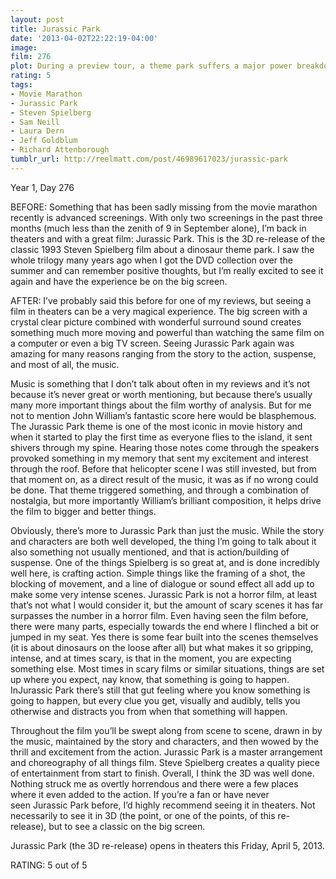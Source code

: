 ```yaml
---
layout: post
title: Jurassic Park
date: '2013-04-02T22:22:19-04:00'
image: 
film: 276
plot: During a preview tour, a theme park suffers a major power breakdown that allows its cloned dinosaur exhibits to run amok.
rating: 5
tags:
- Movie Marathon
- Jurassic Park
- Steven Spielberg
- Sam Neill
- Laura Dern
- Jeff Goldblum
- Richard Attenborough
tumblr_url: http://reelmatt.com/post/46989617023/jurassic-park
---
```


Year 1, Day 276

BEFORE: Something that has been sadly missing from the movie marathon recently is advanced screenings. With only two screenings in the past three months (much less than the zenith of 9 in September alone), I’m back in theaters and with a great film: Jurassic Park. This is the 3D re-release of the classic 1993 Steven Spielberg film about a dinosaur theme park. I saw the whole trilogy many years ago when I got the DVD collection over the summer and can remember positive thoughts, but I’m really excited to see it again and have the experience be on the big screen.

AFTER: I’ve probably said this before for one of my reviews, but seeing a film in theaters can be a very magical experience. The big screen with a crystal clear picture combined with wonderful surround sound creates something much more moving and powerful than watching the same film on a computer or even a big TV screen. Seeing Jurassic Park again was amazing for many reasons ranging from the story to the action, suspense, and most of all, the music.

Music is something that I don’t talk about often in my reviews and it’s not because it’s never great or worth mentioning, but because there’s usually many more important things about the film worthy of analysis. But for me not to mention John William’s fantastic score here would be blasphemous. The Jurassic Park theme is one of the most iconic in movie history and when it started to play the first time as everyone flies to the island, it sent shivers through my spine. Hearing those notes come through the speakers provoked something in my memory that sent my excitement and interest through the roof. Before that helicopter scene I was still invested, but from that moment on, as a direct result of the music, it was as if no wrong could be done. That theme triggered something, and through a combination of nostalgia, but more importantly William’s brilliant composition, it helps drive the film to bigger and better things.

Obviously, there’s more to Jurassic Park than just the music. While the story and characters are both well developed, the thing I’m going to talk about it also something not usually mentioned, and that is action/building of suspense. One of the things Spielberg is so great at, and is done incredibly well here, is crafting action. Simple things like the framing of a shot, the blocking of movement, and a line of dialogue or sound effect all add up to make some very intense scenes. Jurassic Park is not a horror film, at least that’s not what I would consider it, but the amount of scary scenes it has far surpasses the number in a horror film. Even having seen the film before, there were many parts, especially towards the end where I flinched a bit or jumped in my seat. Yes there is some fear built into the scenes themselves (it is about dinosaurs on the loose after all) but what makes it so gripping, intense, and at times scary, is that in the moment, you are expecting something else. Most times in scary films or similar situations, things are set up where you expect, nay know, that something is going to happen. InJurassic Park there’s still that gut feeling where you know something is going to happen, but every clue you get, visually and audibly, tells you otherwise and distracts you from when that something will happen.

Throughout the film you’ll be swept along from scene to scene, drawn in by the music, maintained by the story and characters, and then wowed by the thrill and excitement from the action. Jurassic Park is a master arrangement and choreography of all things film. Steve Spielberg creates a quality piece of entertainment from start to finish. Overall, I think the 3D was well done. Nothing struck me as overtly horrendous and there were a few places where it even added to the action. If you’re a fan or have never seen Jurassic Park before, I’d highly recommend seeing it in theaters. Not necessarily to see it in 3D (the point, or one of the points, of this re-release), but to see a classic on the big screen.

Jurassic Park (the 3D re-release) opens in theaters this Friday, April 5, 2013.

RATING: 5 out of 5
